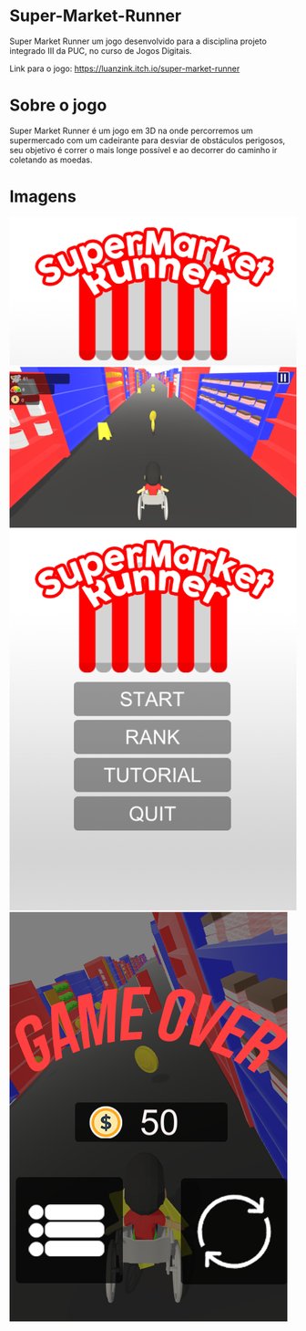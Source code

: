 # Super-Market-Runner
Super Market Runner um jogo desenvolvido para a disciplina projeto integrado III da PUC, no curso de Jogos Digitais.

Link para o jogo: https://luanzink.itch.io/super-market-runner

# Sobre o jogo
Super Market Runner é um jogo em 3D na onde percorremos um supermercado com um cadeirante para desviar de obstáculos perigosos, seu objetivo é correr o mais longe possível e ao decorrer do caminho ir coletando as  moedas.

# Imagens
<img src="/img/3.png" alt="img_Tree"/>
<img src="/img/2.png" alt="img_Two"/>
<img src="/img/1.png" alt="img_One"/>
<img src="/img/4.png" alt="img_Four"/>
